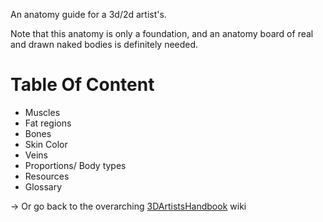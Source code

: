 An anatomy guide for a 3d/2d artist's.

Note that this anatomy is only a foundation, and an anatomy board of real and drawn naked bodies is definitely needed.

# Table Of Content

- Muscles
- Fat regions
- Bones
- Skin Color
- Veins
- Proportions/ Body types
- Resources
- Glossary

-> Or go back to the overarching [3DArtistsHandbook](https://github.com/Epicrex/3DArtistsHandbook/wiki) wiki